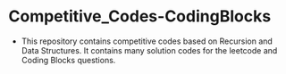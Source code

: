 # Competitive_Codes-CodingBlocks

- This repository contains competitive codes based on Recursion and Data Structures. It contains many solution codes for the leetcode and Coding Blocks questions.
